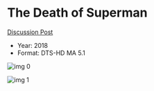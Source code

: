 # The Death of Superman

[Discussion Post](https://www.avsforum.com/threads/bass-eq-for-filtered-movies.2995212/post-57558786)

* Year: 2018
* Format: DTS-HD MA 5.1

![img 0](https://i.imgur.com/xQV6ZYR.jpg)

![img 1](https://i.imgur.com/7Gokazl.jpg)

